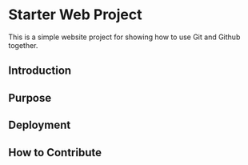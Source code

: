 # Starter Web Project

This is a simple website project for showing how to use Git and Github together.

## Introduction
## Purpose
## Deployment
## How to Contribute